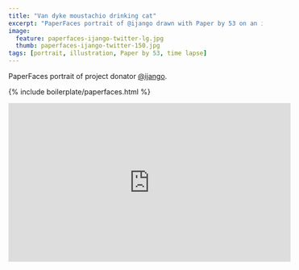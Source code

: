```yaml
---
title: "Van dyke moustachio drinking cat"
excerpt: "PaperFaces portrait of @ijango drawn with Paper by 53 on an iPad."
image: 
  feature: paperfaces-ijango-twitter-lg.jpg
  thumb: paperfaces-ijango-twitter-150.jpg
tags: [portrait, illustration, Paper by 53, time lapse]
---
```


PaperFaces portrait of project donator [@ijango](http://twitter.com/ijango).

{% include boilerplate/paperfaces.html %}

<iframe width="560" height="315" src="http://www.youtube.com/embed/9XA2_0nysm8" frameborder="0"> </iframe>
